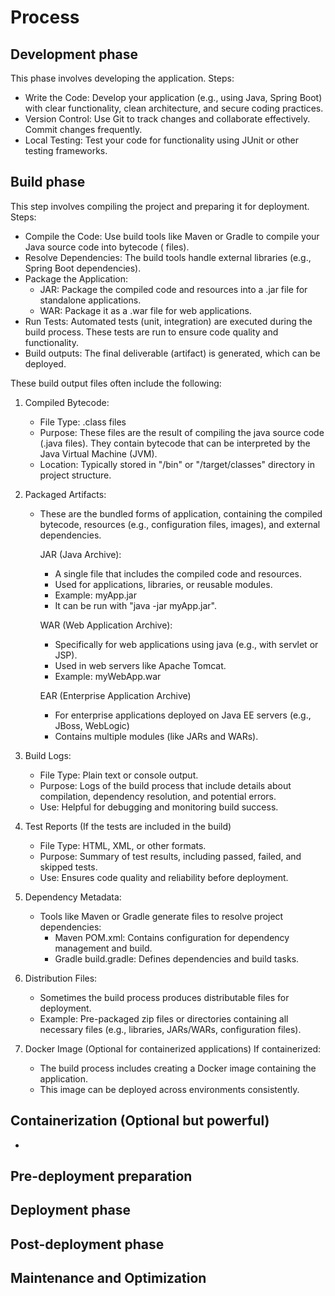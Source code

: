 # Process

## Development phase

This phase involves developing the application.
Steps:
- Write the Code: Develop your application (e.g., using Java, Spring Boot) with clear functionality, clean architecture, and secure coding practices.
- Version Control: Use Git to track changes and collaborate effectively. Commit changes frequently.
- Local Testing: Test your code for functionality using JUnit or other testing frameworks.
  
## Build phase
This step involves compiling the project and preparing it for deployment.
Steps:
- Compile the Code: Use build tools like Maven or Gradle to compile your Java source code into bytecode ( files).
- Resolve Dependencies: The build tools handle external libraries (e.g., Spring Boot dependencies).
- Package the Application:
  - JAR: Package the compiled code and resources into a .jar file for standalone applications.
  - WAR: Package it as a .war file for web applications.
- Run Tests: Automated tests (unit, integration) are executed during the build process. These tests are run to ensure code quality and functionality.
- Build outputs: The final deliverable (artifact) is generated, which can be deployed.

These build output files often include the following:
1. Compiled Bytecode:
   - File Type: .class files
   - Purpose: These files are the result of compiling the java source code (.java files). They contain bytecode that can be interpreted by the Java Virtual Machine (JVM).
   - Location: Typically stored in "/bin" or "/target/classes" directory in project structure.

2. Packaged Artifacts:
   - These are the bundled forms of application, containing the compiled bytecode, resources (e.g., configuration files, images), and external dependencies.
   
      JAR (Java Archive):
      - A single file that includes the compiled code and resources.
      - Used for applications, libraries, or reusable modules.
      - Example: myApp.jar
      - It can be run with "java -jar myApp.jar".
      
      WAR (Web Application Archive):
      - Specifically for web applications using java (e.g., with servlet or JSP).
      - Used in web servers like Apache Tomcat.
      - Example: myWebApp.war

      EAR (Enterprise Application Archive)
      - For enterprise applications deployed on Java EE servers (e.g., JBoss, WebLogic)
      - Contains multiple modules (like JARs and WARs).

3. Build Logs:
   - File Type: Plain text or console output.
   - Purpose: Logs of the build process that include details about compilation, dependency resolution, and potential errors.
   - Use: Helpful for debugging and monitoring build success.

4. Test Reports (If the tests are included in the build)
   - File Type: HTML, XML, or other formats.
   - Purpose: Summary of test results, including passed, failed, and skipped tests.
   - Use: Ensures code quality and reliability before deployment.

5. Dependency Metadata:
   - Tools like Maven or Gradle generate files to resolve project dependencies:
       - Maven POM.xml: Contains configuration for dependency management and build.
       - Gradle build.gradle: Defines dependencies and build tasks.


6. Distribution Files:
   - Sometimes the build process produces distributable files for deployment. 
   - Example: Pre-packaged zip files or directories containing all necessary files (e.g., libraries, JARs/WARs, configuration files).

7. Docker Image (Optional for containerized applications)
   If containerized:
   - The build process includes creating a Docker image containing the application.
   - This image can be deployed across environments consistently.
    
## Containerization (Optional but powerful)
- 
## Pre-deployment preparation
## Deployment phase
## Post-deployment phase
## Maintenance and Optimization
